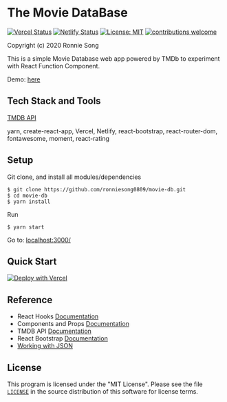 # The Movie DataBase

[![Vercel Status](https://img.shields.io/badge/Vercel-Deployed-blue)](https://the-movie-db.vercel.app/)
[![Netlify Status](https://img.shields.io/badge/Netlify-Success-1abc9c)](https://app.netlify.com/sites/themovie-db/deploys)
[![License: MIT](https://img.shields.io/badge/License-MIT-yellow.svg)](https://github.com/ronniesong0809/movie-db/blob/master/LICENSE)
[![contributions welcome](https://img.shields.io/badge/Contributions-welcome-brightgreen.svg?style=flat)](https://github.com/ronniesong0809/movie-db/issues/new)

Copyright (c) 2020 Ronnie Song

This is a simple Movie Database web app powered by TMDb to experiment with React Function Component.

Demo: [here](https://the-movie-db.vercel.app/)

## Tech Stack and Tools
[TMDB API](https://www.themoviedb.org/documentation/api)

yarn, create-react-app, Vercel, Netlify, react-bootstrap, react-router-dom, fontawesome, moment, react-rating

## Setup

Git clone, and install all modules/dependencies
```shells
$ git clone https://github.com/ronniesong0809/movie-db.git
$ cd movie-db
$ yarn install
```

Run
```shell
$ yarn start
```
Go to: [localhost:3000/](http://localhost:3000/)

## Quick Start
[![Deploy with Vercel](https://vercel.com/button)](https://vercel.com/new/git/external?repository-url=https%3A%2F%2Fgithub.com%2Fronniesong0809%2Fmovie-db)

## Reference
 - React Hooks [Documentation](https://reactjs.org/docs/hooks-rules)
 - Components and Props [Documentation](https://reactjs.org/docs/components-and-props)
 - TMDB API [Documentation](https://www.themoviedb.org/documentation/api)
 - React Bootstrap [Documentation](https://react-bootstrap.github.io/components/alerts/)
 - [Working with JSON](https://developer.mozilla.org/en-US/docs/Learn/JavaScript/Objects/JSON)

## License
This program is licensed under the "MIT License". Please see the file [`LICENSE`](https://github.com/ronniesong0809/movie-db/blob/master/LICENSE) in the  source distribution of this software for license terms.